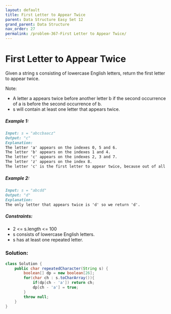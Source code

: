 ```yaml
---
layout: default
title: First Letter to Appear Twice
parent: Data Structure Easy Set 12
grand_parent: Data Structure
nav_order: 27
permalink: /problem-367-First Letter to Appear Twice/
---
```

# First Letter to Appear Twice
Given a string s consisting of lowercase English letters, return the first letter to appear twice.

Note:

* A letter a appears twice before another letter b if the second occurrence of a is before the second occurrence of b.
* s will contain at least one letter that appears twice.

##### Example 1:
```markdown
Input: s = "abccbaacz"
Output: "c"
Explanation:
The letter 'a' appears on the indexes 0, 5 and 6.
The letter 'b' appears on the indexes 1 and 4.
The letter 'c' appears on the indexes 2, 3 and 7.
The letter 'z' appears on the index 8.
The letter 'c' is the first letter to appear twice, because out of all the letters the index of its second occurrence is the smallest.
```
##### Example 2:
```markdown
Input: s = "abcdd"
Output: "d"
Explanation:
The only letter that appears twice is 'd' so we return 'd'.
```
##### Constraints:
* 2 <= s.length <= 100
* s consists of lowercase English letters.
* s has at least one repeated letter.

### Solution:
```java
class Solution {
    public char repeatedCharacter(String s) {
        boolean[] dp = new boolean[26];
        for(char ch : s.toCharArray()){
            if(dp[ch - 'a']) return ch;
            dp[ch - 'a'] = true;
        }
        throw null;
    }
}
```